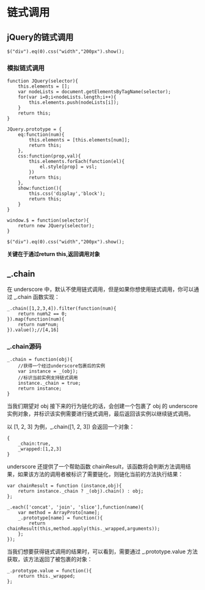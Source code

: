 # 链式调用
## jQuery的链式调用
```
$("div").eq(0).css("width","200px").show();
```
### 模拟链式调用
```
function JQuery(selector){
    this.elements = [];
    var nodeLists = document.getElementsByTagName(selector);
    for(var i=0;i<nodeLists.length;i++){
        this.elements.push(nodeLists[i]);
    }
    return this;
}

JQuery.prototype = {
    eq:function(num){
        this.elements = [this.elements[num]];
        return this;
    },
    css:function(prop,val){
        this.elements.forEach(function(el){
            el.style[prop] = vsl;
        })
        return this;
    },
    show:function(){
        this.css('display','block');
        return this;
    }
}

window.$ = function(selector){
    return new JQuery(selector);
}

$("div").eq(0).css("width","200px").show();
```
**关键在于通过return this,返回调用对象**

## _.chain
在 underscore 中，默认不使用链式调用，但是如果你想使用链式调用，你可以通过 _.chain 函数实现：

```
_.chain([1,2,3,4]).filter(function(num){
    return num%2 == 0;
}).map(function(num){
    return num*num;
}).value();//[4,16]
```

### _.chain源码
```
_.chain = function(obj){
    //获得一个经过underscore包裹后的实例
    var instance = _(obj);
    //标识当前实例支持链式调用
    instance._chain = true;
    return instance;
}
```
当我们期望对 obj 接下来的行为链化的话，会创建一个包裹了 obj 的 underscore 实例对象，并标识该实例需要进行链式调用，最后返回该实例以继续链式调用。  

以 [1, 2, 3] 为例，_.chain([1, 2, 3]) 会返回一个对象：
```
{
    _chain:true,
    _wrapped:[1,2,3]
}
```

underscore 还提供了一个帮助函数 chainResult，该函数将会判断方法调用结果，如果该方法的调用者被标识了需要链化，则链化当前的方法执行结果：  

```
var chainResult = function (instance,obj){
    return instance._chain ? _(obj).chain() : obj;
};

_.each(['concat', 'join', 'slice'],function(name){
    var method = ArrayProto[name];
    _.prototype[name] = function(){
        return chainResult(this,method.apply(this._wrapped,arguments));
    };
});
```
当我们想要获得链式调用的结果时，可以看到，需要通过 _.prototype.value 方法获取，该方法返回了被包裹的对象：

```
_.prototype.value = function(){
    return this._wrapped;
};
```
